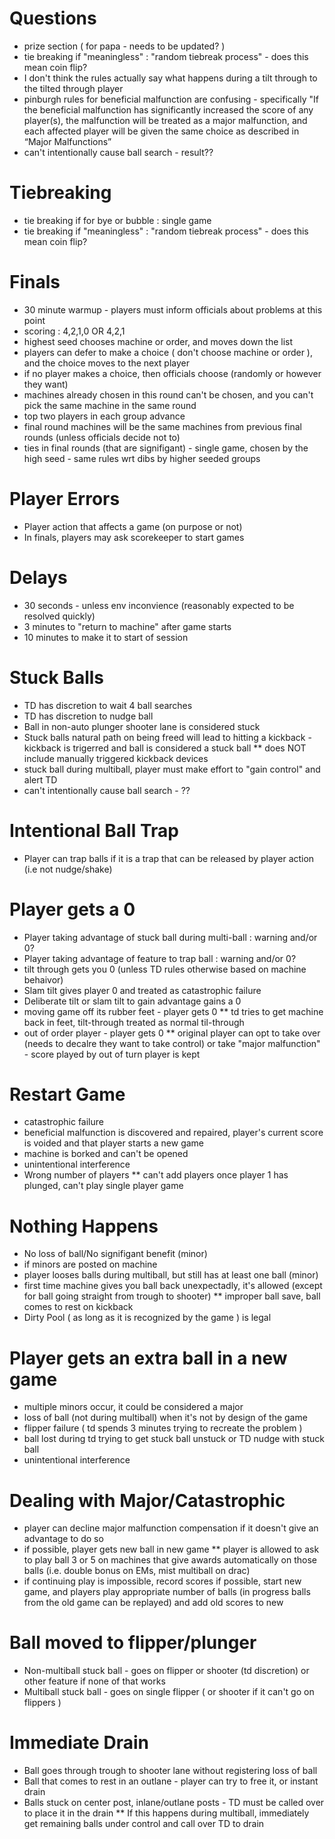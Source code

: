 # Questions
* prize section ( for papa  - needs to be updated? )
* tie breaking if "meaningless" : "random tiebreak process" - does this mean coin flip?
* I don't think the rules actually say what happens during a tilt through to the tilted through player
* pinburgh rules for beneficial malfunction are confusing - specifically "If the beneficial malfunction has significantly increased the score of any player(s), the malfunction will be treated as a major malfunction, and each affected player will be given the same choice as described in “Major Malfunctions”
* can't intentionally cause ball search - result??

# Tiebreaking
* tie breaking if for bye or bubble : single game
* tie breaking if "meaningless" : "random tiebreak process" - does this mean coin flip?

# Finals
* 30 minute warmup - players must inform officials about problems at this point
* scoring : 4,2,1,0 OR 4,2,1
* highest seed chooses machine or order, and moves down the list
* players can defer to make a choice ( don't choose machine or order ), and the choice moves to the next player
* if no player makes a choice, then officials choose (randomly or however they want)
* machines already chosen in this round can't be chosen, and you can't pick the same machine in the same round
* top two players in each group advance
* final round machines will be the same machines from previous final rounds (unless officials decide not to)
* ties in final rounds (that are signifigant) - single game, chosen by the high seed - same rules wrt dibs by higher seeded groups

# Player Errors
* Player action that affects a game (on purpose or not)
* In finals, players may ask scorekeeper to start games

# Delays
* 30 seconds - unless env inconvience (reasonably expected to be resolved quickly)
* 3 minutes to "return to machine" after game starts
* 10 minutes to make it to start of session

# Stuck Balls
* TD has discretion to wait 4 ball searches
* TD has discretion to nudge ball
* Ball in non-auto plunger shooter lane is considered stuck
* Stuck balls natural path on being freed will lead to hitting a kickback -  kickback is trigerred and ball is considered a stuck ball
** does NOT include manually triggered kickback devices
* stuck ball during multiball, player must make effort to "gain control" and alert TD
* can't intentionally cause ball search - ??

# Intentional Ball Trap
* Player can trap balls if it is a trap that can be released by player action (i.e not nudge/shake)

# Player gets a 0
* Player taking advantage of stuck ball during multi-ball : warning and/or 0?
* Player taking advantage of feature to trap ball : warning and/or 0? 
* tilt through gets you 0 (unless TD rules otherwise based on machine behaivor)
* Slam tilt gives player 0 and treated as catastrophic failure
* Deliberate tilt or slam tilt to gain advantage gains a 0
* moving game off its rubber feet - player gets 0
** td tries to get machine back in feet, tilt-through treated as normal til-through
* out of order player - player gets 0
** original player can opt to take over (needs to decalre they want to take control) or take "major malfunction" - score played by out of turn player is kept

# Restart Game
* catastrophic failure 
* beneficial malfunction is discovered and repaired, player's current score is voided and that player starts a new game
* machine is borked and can't be opened
* unintentional interference
* Wrong number of players
** can't add players once player 1 has plunged, can't play single player game


# Nothing Happens
* No loss of ball/No signifigant benefit (minor)
* if minors are posted on machine
* player looses balls during multiball, but still has at least one ball (minor)
* first time machine gives you ball back unexpectadly, it's allowed (except for ball going straight from trough to shooter)
** improper ball save, ball comes to rest on kickback 
* Dirty Pool ( as long as it is recognized by the game ) is legal

# Player gets an extra ball in a new game
* multiple minors occur, it could be considered a major
* loss of ball (not during multiball) when it's not by design of the game
* flipper failure ( td spends 3 minutes trying to recreate the problem ) 
* ball lost during td trying to get stuck ball unstuck or TD nudge with stuck ball
* unintentional interference

# Dealing with Major/Catastrophic
* player can decline major malfunction compensation if it doesn't give an advantage to do so
* if possible, player gets new ball in new game
** player is allowed to ask to play ball 3 or 5 on machines that give awards automatically on those balls (i.e. double bonus on EMs, mist multiball on drac)
* if continuing play is impossible, record scores if possible, start new game, and players play appropriate number of balls (in progress balls from the old game can be replayed) and add old scores to new

# Ball moved to flipper/plunger
* Non-multiball stuck ball - goes on flipper or shooter (td discretion) or other feature if none of that works
* Multiball stuck ball - goes on single flipper ( or shooter if it can't go on flippers )


# Immediate Drain
* Ball goes through trough to shooter lane without registering loss of ball
* Ball that comes to rest in an outlane - player can try to free it, or instant drain
* Balls stuck on center post, inlane/outlane posts - TD must be called over to place it in the drain
** If this happens during multiball, immediately get remaining balls under control and call over TD to drain
